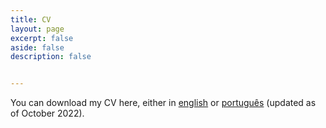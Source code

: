 ```yaml
---
title: CV
layout: page
excerpt: false
aside: false
description: false


---
```


You can download my CV here, either in <a href="https://github.com/lmacamara/lmacamara.github.io/raw/main/assets/CV%20-%20Lucas%20MA%20Camara.pdf">english</a> or <a href="https://github.com/lmacamara/lmacamara.github.io/raw/main/assets/CV%20Lucas%20M.%20de%20Arruda%20C%C3%A2mara.pdf">português</a> (updated as of October 2022).
